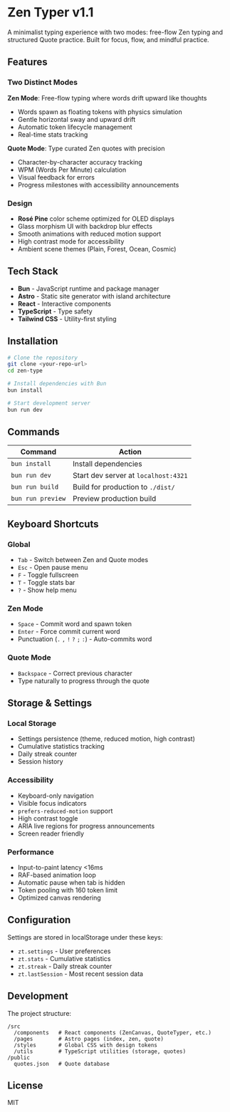 # Zen Typer v1.1

A minimalist typing experience with two modes: free-flow Zen typing and structured Quote practice. Built for focus, flow, and mindful practice.

## Features

### Two Distinct Modes

**Zen Mode**: Free-flow typing where words drift upward like thoughts

- Words spawn as floating tokens with physics simulation
- Gentle horizontal sway and upward drift
- Automatic token lifecycle management
- Real-time stats tracking

**Quote Mode**: Type curated Zen quotes with precision

- Character-by-character accuracy tracking
- WPM (Words Per Minute) calculation
- Visual feedback for errors
- Progress milestones with accessibility announcements

### Design

- **Rosé Pine** color scheme optimized for OLED displays
- Glass morphism UI with backdrop blur effects
- Smooth animations with reduced motion support
- High contrast mode for accessibility
- Ambient scene themes (Plain, Forest, Ocean, Cosmic)

## Tech Stack

- **Bun** - JavaScript runtime and package manager
- **Astro** - Static site generator with island architecture
- **React** - Interactive components
- **TypeScript** - Type safety
- **Tailwind CSS** - Utility-first styling

## Installation

```bash
# Clone the repository
git clone <your-repo-url>
cd zen-type

# Install dependencies with Bun
bun install

# Start development server
bun run dev
```

## Commands

| Command | Action |
|---------|--------|
| `bun install` | Install dependencies |
| `bun run dev` | Start dev server at `localhost:4321` |
| `bun run build` | Build for production to `./dist/` |
| `bun run preview` | Preview production build |

## Keyboard Shortcuts

### Global

- `Tab` - Switch between Zen and Quote modes
- `Esc` - Open pause menu
- `F` - Toggle fullscreen
- `T` - Toggle stats bar
- `?` - Show help menu

### Zen Mode

- `Space` - Commit word and spawn token
- `Enter` - Force commit current word
- Punctuation (`.` `,` `!` `?` `;` `:`) - Auto-commits word

### Quote Mode  

- `Backspace` - Correct previous character
- Type naturally to progress through the quote

## Storage & Settings

### Local Storage

- Settings persistence (theme, reduced motion, high contrast)
- Cumulative statistics tracking
- Daily streak counter
- Session history

### Accessibility

- Keyboard-only navigation
- Visible focus indicators
- `prefers-reduced-motion` support
- High contrast toggle
- ARIA live regions for progress announcements
- Screen reader friendly

### Performance

- Input-to-paint latency <16ms
- RAF-based animation loop
- Automatic pause when tab is hidden
- Token pooling with 160 token limit
- Optimized canvas rendering

## Configuration

Settings are stored in localStorage under these keys:

- `zt.settings` - User preferences
- `zt.stats` - Cumulative statistics  
- `zt.streak` - Daily streak counter
- `zt.lastSession` - Most recent session data

## Development

The project structure:

```text
/src
  /components   # React components (ZenCanvas, QuoteTyper, etc.)
  /pages        # Astro pages (index, zen, quote)
  /styles       # Global CSS with design tokens
  /utils        # TypeScript utilities (storage, quotes)
/public
  quotes.json   # Quote database
```

## License

MIT
